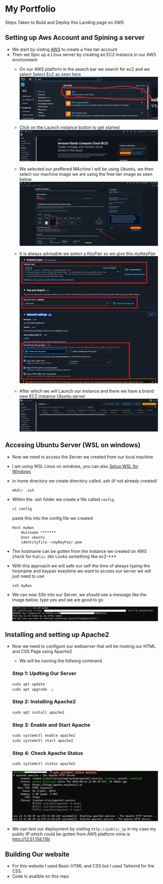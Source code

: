 # My Portfolio
Steps Taken to Build and Deploy this Landing page on SWS

## Setting up Aws Account and Spining a server
- We start by visitng [AWS](https://console.aws.amazon.com/) to create a free tier account
- Then we Spin up a Linux server by creating an EC2 instance in our AWS environment
    - On our AWS platform in the search bar we search for ec2 and we select Select Ec2 as seen here 
    ![Select Ec2 as seen here](./images/ec2search.png)

    - Click on the Launch instance button to get started
    ![Launching Ec2](./images/ec2Launch.png)
    
    - We selected our preffered MAchine I will be using Ubuntu, we then select our machine image we are using the free tier image as seen below
    ![Launch Ec2](/images/ubuntu.png)

    - It is always advisable we select a KeyPair so we give this myKeyPair
    ![KeyPair](./images/keypair.png)

    - After which we will Launch our instance and there we have a brand new EC2 instance Ubuntu server  
    ![Runing server](./images/ec2run.png)

## Accesing Ubuntu Server (WSL on windows)
- Now we need to access the Server we created from our local machine
- I am using WSL Linux on windows, you can also [Setup WSL for Windows](https://learn.microsoft.com/en-us/windows/wsl/install)
- in home directory we create directory called .ssh (if not already created)

    ```bash
    mkdir .ssh
    ```
- Within the .ssh folder we create a file called `config`
    ```bash
    vi config
    ```

    paste this into the config file we created
    ```
    Host myAws
        Hostname *******
        User ubuntu
        identityfile ~/myKeyPair.pem
    ```
-  The hostname can be gotten from the instance we created on AWS check for `Public DNS` Looks something like ec2-***

- With this approach we will safe our self the time of always typing the hostname and keypair eveytime we want to access our server we will just need to use
    ```
    ssh myAws
    ```

- We can now SSh into our Server, we should see a message like the image below, type yes and we are good to go

    ![confirm SSH](./images/ssh.png)

## Installing and setting up Apache2

- Now we need to configure our webserver that will be hosting our HTML and CSS Page using Apache2 
    - We will be running the follwing command
     ### Step 1: Updting Our Server
    
    ```bash
    sudo apt update
    sudo apt upgrade -y
    ```

    ### Step 2: Installing Apache2
    
     ```bash
    sudo apt install apache2
     ```
    
    ### Step 3: Enable and Start Apache
    ```bash
    sudo systemctl enable apache2
    sudo systemctl start apache2
    ```
    ### Step 4: Check Apache Status
    ```bash
    sudo systemctl status apache2
    ```
    ![Apache status](./images/status.png)

- We can test our deployment by visiting ``http://public_ip`` in my case my public IP which could be gotten from AWS platform mine is http://13.51.158.119/

## Building Our website

- For this website I used Basic HTML and CSS but I used Tailwind for the CSS.
- Code Is availble on this repo

